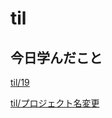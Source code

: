 # til

## 今日学んだこと

[til/19](https://github.com/tokiohamamatsu/til/blob/master/%E6%B4%BB%E5%8B%95%E8%A8%98%E9%8C%B2/2021/10/19.md)

[til/プロジェクト名変更](https://github.com/tokiohamamatsu/til/blob/master/VB/%E3%83%97%E3%83%AD%E3%82%B8%E3%82%A7%E3%82%AF%E3%83%88%E5%90%8D%E5%A4%89%E6%9B%B4.md)